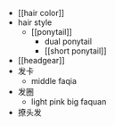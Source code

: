 - [[hair color]]
- hair style
    - [[ponytail]]
        - dual ponytail
        - [[short ponytail]]
- [[headgear]]
- 发卡
    - middle faqia
- 发圈
    - light pink big faquan
- 撩头发
